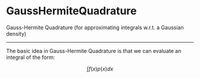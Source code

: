 # GaussHermiteQuadrature
Gauss-Hermite Quadrature (for approximating integrals w.r.t. a Gaussian density)

------- 

The basic idea in Gauss-Hermite Quadrature is that we can evaluate an integral of the form:

$$\int f(x) p(x) dx $$